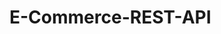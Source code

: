 # E-Commerce-REST-API

<!-- npm init -->
<!-- npm i express mongoose bcrypt body-parser dotenv -->
<!-- npm run server -->
<!-- npm i nodemon --save-dev -->
<!-- npm i express-async-handler -->
<!-- npm i jsonwebtoken -->
